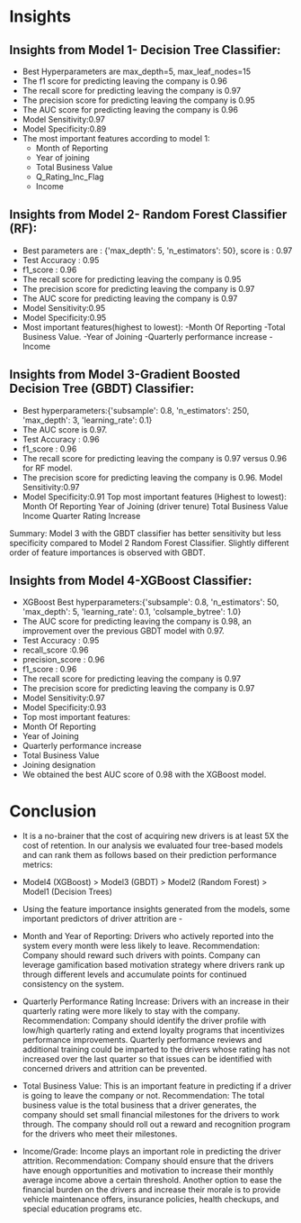 # Insights

## Insights from Model 1- Decision Tree Classifier:
* Best Hyperparameters are max_depth=5, max_leaf_nodes=15
* The f1 score for predicting leaving the company is 0.96
* The recall score for predicting leaving the company is 0.97
* The precision score for predicting leaving the company is 0.95
* The AUC score for predicting leaving the company is 0.96
* Model Sensitivity:0.97
* Model Specificity:0.89
* The most important features according to model 1:
    * Month of Reporting
    * Year of joining
    * Total Business Value
    * Q_Rating_Inc_Flag
    * Income

## Insights from Model 2- Random Forest Classifier (RF):
* Best parameters are : {'max_depth': 5, 'n_estimators': 50}, score is : 0.97
* Test Accuracy : 0.95
* f1_score : 0.96
* The recall score for predicting leaving the company is 0.95
* The precision score for predicting leaving the company is 0.97
* The AUC score for predicting leaving the company is 0.97
* Model Sensitivity:0.95
* Model Specificity:0.95
* Most important features(highest to lowest): -Month Of Reporting -Total Business Value. -Year of Joining -Quarterly performance increase -Income

## Insights from Model 3-Gradient Boosted Decision Tree (GBDT) Classifier:
* Best hyperparameters:{'subsample': 0.8, 'n_estimators': 250, 'max_depth': 3, 'learning_rate': 0.1}
* The AUC score is 0.97.
* Test Accuracy : 0.96
* f1_score : 0.96
* The recall score for predicting leaving the company is 0.97 versus 0.96 for RF model.
* The precision score for predicting leaving the company is 0.96.
Model Sensitivity:0.97
* Model Specificity:0.91
Top most important features (Highest to lowest):
Month Of Reporting
Year of Joining (driver tenure)
Total Business Value
Income
Quarter Rating Increase



Summary:
Model 3 with the GBDT classifier has better sensitivity but less specificity compared to Model 2 Random Forest Classifier. Slightly different order of feature importances is observed with GBDT.

## Insights from Model 4-XGBoost Classifier:
* XGBoost Best hyperparameters:{'subsample': 0.8, 'n_estimators': 50, 'max_depth': 5, 'learning_rate': 0.1, 'colsample_bytree': 1.0}
* The AUC score for predicting leaving the company is 0.98, an improvement over the previous GBDT model with 0.97.
* Test Accuracy : 0.95
* recall_score :0.96
* precision_score : 0.96
* f1_score : 0.96
* The recall score for predicting leaving the company is 0.97
* The precision score for predicting leaving the company is 0.97
* Model Sensitivity:0.97
* Model Specificity:0.93
* Top most important features:
* Month Of Reporting
* Year of Joining
* Quarterly performance increase
* Total Business Value
* Joining designation
* We obtained the best AUC score of 0.98 with the XGBoost model.


# Conclusion

* It is a no-brainer that the cost of acquiring new drivers is at least 5X the cost of retention. In our analysis we evaluated four tree-based models and can rank them as follows based on their prediction performance metrics:


* Model4 (XGBoost) > Model3 (GBDT) > Model2 (Random Forest) > Model1 (Decision Trees)


* Using the feature importance insights generated from the models, some important predictors of driver attrition are -


* Month and Year of Reporting: Drivers who actively reported into the system every month were less likely to leave. Recommendation: Company should reward such drivers with points. Company can leverage gamification based motivation strategy where drivers rank up through different levels and accumulate points for continued consistency on the system.


* Quarterly Performance Rating Increase: Drivers with an increase in their quarterly rating were more likely to stay with the company. Recommendation: Company should identify the driver profile with low/high quarterly rating and extend loyalty programs that incentivizes performance improvements. Quarterly performance reviews and additional training could be imparted to the drivers whose rating has not increased over the last quarter so that issues can be identified with concerned drivers and attrition can be prevented.


* Total Business Value: This is an important feature in predicting if a driver is going to leave the company or not. Recommendation: The total business value is the total business that a driver generates, the company should set small financial milestones for the drivers to work through. The company should roll out a reward and recognition program for the drivers who meet their milestones.


* Income/Grade: Income plays an important role in predicting the driver attrition. Recommendation: Company should ensure that the drivers have enough opportunities and motivation to increase their monthly average income above a certain threshold. Another option to ease the financial burden on the drivers and increase their morale is to provide vehicle maintenance offers, insurance policies, health checkups, and special education programs etc.